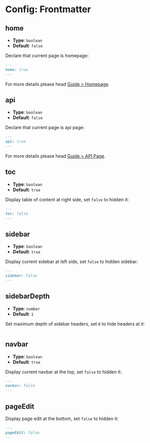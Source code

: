 # Config: Frontmatter

## home

- **Type**: `boolean`
- **Default**: `false`

Declare that current page is homepage:

```md
---
home: true
---
```

For more details please head [Guide > Homepage](../guide/home.md).

## api

- **Type**: `boolean`
- **Default**: `false`

Declare that current page is api page:

```md
---
api: true
---
```

For more details please head [Guide > API Page](../guide/api-page.md).

## toc

- **Type**: `boolean`
- **Default**: `true`

Display table of content at right side, set `false` to hidden it:

```md
---
toc: false
---
```

## sidebar

- **Type**: `boolean`
- **Default**: `true`

Display current sidebar at left side, set `false` to hidden sidebar:

```md
---
sidebar: false
---
```

## sidebarDepth

- **Type**: `number`
- **Default**: `1`

Set maximum depth of sidebar headers, set `0` to hide headers at it:

```md

```

## navbar

- **Type**: `boolean`
- **Default**: `true`

Display current navbar at the top, set `false` to hidden it:

```md
---
navbar: false
---
```

## pageEdit

Display page edit at the bottom, set `false` to hidden it:

```md
---
pageEdit: false
---
```
